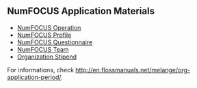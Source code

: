 ## NumFOCUS Application Materials

- [NumFOCUS Operation][OP]
- [NumFOCUS Profile][OA]
- [NumFOCUS Questionnaire][OQ]
- [NumFOCUS Team][OT]
- [Organization Stipend][stipend]

For informations, check
http://en.flossmanuals.net/melange/org-application-period/.


[OA]: profile.md
[OP]: operations.md
[OQ]: questionnaire.md
[OT]: team.md
[stipend]: stipend.md
